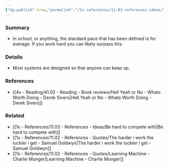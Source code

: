 ```yaml
---
{"dg-publish":true,"permalink":"/1x-references/11-03-references-ideas/the-standard-pace-is-for-average/","title":"The standard pace is for average","dgShowBacklinks":false}
---
```



### Summary
- In school, or anything, the standard pace that has been defined is for average. If you work hard you can likely surpass this.

### Details
- Most systems are designed so that anyone can keep up. 

### References
- [[4x - Reading/41.02 - Reading - Book reviews/Hell Yeah or No - Whats Worth Doing - Derek Sivers\|Hell Yeah or No - Whats Worth Doing - Derek Sivers]]

### Related
- [[1x - References/11.03 - References - Ideas/Be hard to compete with\|Be hard to compete with]]
- [[1x - References/11.02 - References - Quotes/The harder i work the luckier i get - Samuel Goldwyn\|The harder i work the luckier i get - Samuel Goldwyn]]
- [[1x - References/11.02 - References - Quotes/Learning Machine - Charlie Munger\|Learning Machine - Charlie Munger]]